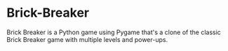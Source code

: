 # Brick-Breaker
Brick Breaker is a Python game using Pygame that's a clone of the classic Brick Breaker game with multiple levels and power-ups. 
